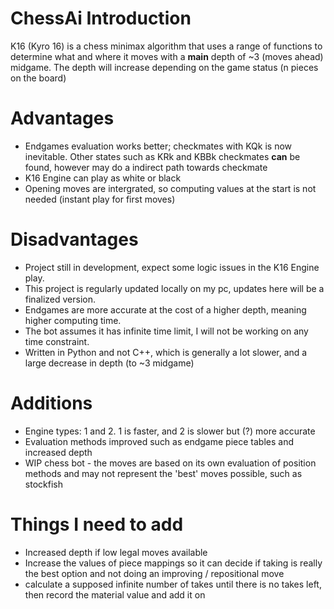 # ChessAi Introduction
K16 (Kyro 16) is a chess minimax algorithm that uses a range of functions to determine what and where it moves with a **main** depth of ~3 (moves ahead) midgame. The depth will increase depending on the game status (n pieces on the board)

# Advantages

- Endgames evaluation works better; checkmates with KQk is now inevitable. Other states such as KRk and KBBk checkmates **can** be found, however may do a indirect path towards checkmate
- K16 Engine can play as white or black
- Opening moves are intergrated, so computing values at the start is not needed (instant play for first moves)

# Disadvantages

- Project still in development, expect some logic issues in the K16 Engine play.
- This project is regularly updated locally on my pc, updates here will be a finalized version.
- Endgames are more accurate at the cost of a higher depth, meaning higher computing time.
- The bot assumes it has infinite time limit, I will not be working on any time constraint.
- Written in Python and not C++, which is generally a lot slower, and a large decrease in depth (to ~3 midgame)

# Additions

- Engine types: 1 and 2. 1 is faster, and 2 is slower but (?) more accurate
- Evaluation methods improved such as endgame piece tables and increased depth
- WIP chess bot - the moves are based on its own evaluation of position methods and may not represent the 'best' moves possible, such as stockfish

# Things I need to add
- Increased depth if low legal moves available
- Increase the values of piece mappings so it can decide if taking is really the best option and not doing an improving / repositional move
- calculate a supposed infinite number of takes until there is no takes left, then record the material value and add it on
